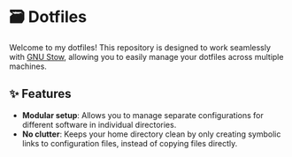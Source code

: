 # 🗃️ Dotfiles

Welcome to my dotfiles! This repository is designed to work seamlessly with
[GNU Stow](https://www.gnu.org/software/stow/), allowing you to easily manage
your dotfiles across multiple machines.

## ✨ Features

- **Modular setup**: Allows you to manage separate configurations for different
  software in individual directories.
- **No clutter**: Keeps your home directory clean by only creating symbolic links
  to configuration files, instead of copying files directly.
